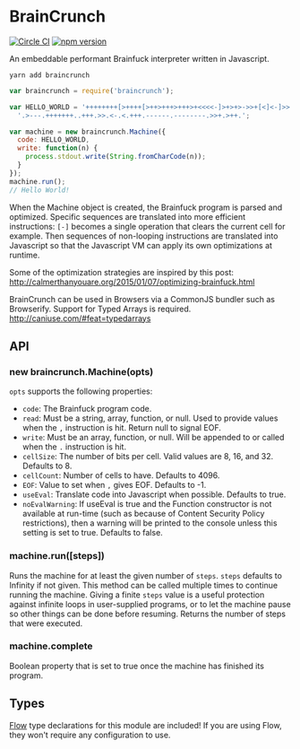 # BrainCrunch

[![Circle CI](https://circleci.com/gh/AgentME/braincrunch.svg?style=shield)](https://circleci.com/gh/AgentME/braincrunch)
[![npm version](https://badge.fury.io/js/braincrunch.svg)](https://badge.fury.io/js/braincrunch)

An embeddable performant Brainfuck interpreter written in Javascript.

    yarn add braincrunch

```javascript
var braincrunch = require('braincrunch');

var HELLO_WORLD = '++++++++[>++++[>++>+++>+++>+<<<<-]>+>+>->>+[<]<-]>>' +
  '.>---.+++++++..+++.>>.<-.<.+++.------.--------.>>+.>++.';

var machine = new braincrunch.Machine({
  code: HELLO_WORLD,
  write: function(n) {
    process.stdout.write(String.fromCharCode(n));
  }
});
machine.run();
// Hello World!
```

When the Machine object is created, the Brainfuck program is parsed and
optimized. Specific sequences are translated into more efficient instructions:
`[-]` becomes a single operation that clears the current cell for example. Then
sequences of non-looping instructions are translated into Javascript so that
the Javascript VM can apply its own optimizations at runtime.

Some of the optimization strategies are inspired by this post:
http://calmerthanyouare.org/2015/01/07/optimizing-brainfuck.html

BrainCrunch can be used in Browsers via a CommonJS bundler such as Browserify.
Support for Typed Arrays is required. http://caniuse.com/#feat=typedarrays

## API

### new braincrunch.Machine(opts)

`opts` supports the following properties:

* `code`: The Brainfuck program code.
* `read`: Must be a string, array, function, or null. Used to provide values
  when the `,` instruction is hit. Return null to signal EOF.
* `write`: Must be an array, function, or null. Will be appended to or called
  when the `.` instruction is hit.
* `cellSize`: The number of bits per cell. Valid values are 8, 16, and 32.
  Defaults to 8.
* `cellCount`: Number of cells to have. Defaults to 4096.
* `EOF`: Value to set when `,` gives EOF. Defaults to -1.
* `useEval`: Translate code into Javascript when possible. Defaults to true.
* `noEvalWarning`: If useEval is true and the Function constructor is not
  available at run-time (such as because of Content Security Policy
  restrictions), then a warning will be printed to the console unless this
  setting is set to true. Defaults to false.

### machine.run([steps])

Runs the machine for at least the given number of `steps`. `steps` defaults to
Infinity if not given.  This method can be called multiple times to continue
running the machine. Giving a finite `steps` value is a useful protection
against infinite loops in user-supplied programs, or to let the machine pause
so other things can be done before resuming. Returns the number of steps that
were executed.

### machine.complete

Boolean property that is set to true once the machine has finished its program.

## Types

[Flow](https://flowtype.org/) type declarations for this module are included!
If you are using Flow, they won't require any configuration to use.
